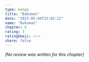 ```yaml
---
type: manga
title: "Bakuman"
date: "2023-05-04T23:02:22"
name: "Bakuman"
chapter: 6
rating: 3
ratingEmoji: ⭐️⭐️⭐️
share: false
---
```


*[No review was written for this chapter]*
